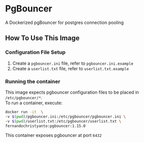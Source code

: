 # PgBouncer

A Dockerized pgBouncer for postgres connection pooling

## How To Use This Image

### Configuration File Setup

1. Create a `pgbouncer.ini` file, refer to `pgbouncer.ini.example`
2. Create a `userlist.txt` file, refer to `userlist.txt.example`

### Running the container

This image expects pgbouncer configuration files to be placed in `/etc/pgbouncer/*`.  
To run a container, execute:

```sh
docker run -it  \
-v $(pwd)/pgbouncer.ini:/etc/pgbouncer/pgbouncer.ini \
-v $(pwd)/userlist.txt:/etc/pgbouncer/userlist.txt \
fernandochristyanto:pgbouncer:1.15.0
```

This container exposes pgbouncer at port `6432`